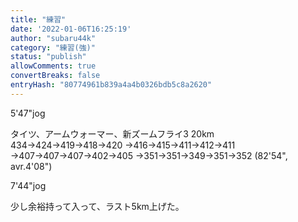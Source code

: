 ```yaml
---
title: "練習"
date: '2022-01-06T16:25:19'
author: "subaru44k"
category: "練習(強)"
status: "publish"
allowComments: true
convertBreaks: false
entryHash: "80774961b839a4a4b0326bdb5c8a2620"
---
```

5'47"jog

タイツ、アームウォーマー、新ズームフライ3
20km
434→424→419→418→420
→416→415→411→412→411
→407→407→407→402→405
→351→351→349→351→352
(82'54", avr.4'08")

7'44"jog

少し余裕持って入って、ラスト5km上げた。
